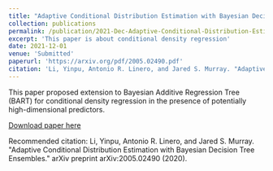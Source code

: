 ```yaml
---
title: "Adaptive Conditional Distribution Estimation with Bayesian Decision Tree Ensembles"
collection: publications
permalink: /publication/2021-Dec-Adaptive-Conditional-Distribution-Estimation-with-Bayesian-Decision-Tree-Ensembles
excerpt: 'This paper is about conditional density regression'
date: 2021-12-01
venue: 'Submitted'
paperurl: 'https://arxiv.org/pdf/2005.02490.pdf'
citation: 'Li, Yinpu, Antonio R. Linero, and Jared S. Murray. "Adaptive Conditional Distribution Estimation with Bayesian Decision Tree Ensembles." arXiv preprint arXiv:2005.02490 (2020).'
---
```


This paper proposed extension to Bayesian Additive Regression Tree (BART) for conditional density regression in the presence of potentially high-dimensional predictors.


[Download paper here](https://doi.org/10.1214/21-BA1285)

Recommended citation: Li, Yinpu, Antonio R. Linero, and Jared S. Murray. "Adaptive Conditional Distribution Estimation with Bayesian Decision Tree Ensembles." arXiv preprint arXiv:2005.02490 (2020).
